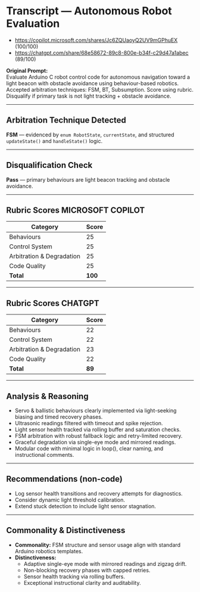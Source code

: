 # Transcript — Autonomous Robot Evaluation
- https://copilot.microsoft.com/shares/Jc6ZQUaoyQ2UV9mGPhuEX (100/100)
- https://chatgpt.com/share/68e58672-89c8-800e-b34f-c29d47a1abec (89/100)

**Original Prompt:**  
Evaluate Arduino C robot control code for autonomous navigation toward a light beacon with obstacle avoidance using behaviour-based robotics. Accepted arbitration techniques: FSM, BT, Subsumption. Score using rubric. Disqualify if primary task is not light tracking + obstacle avoidance.

---

## Arbitration Technique Detected
**FSM** — evidenced by `enum RobotState`, `currentState`, and structured `updateState()` and `handleState()` logic.

---

## Disqualification Check
**Pass** — primary behaviours are light beacon tracking and obstacle avoidance.

---

## Rubric Scores MICROSOFT COPILOT

| Category                  | Score |
|--------------------------|-------|
| Behaviours               | 25    |
| Control System           | 25    |
| Arbitration & Degradation| 25    |
| Code Quality             | 25    |
| **Total**                | **100**|

---

## Rubric Scores CHATGPT

| Category                  | Score  |
| ------------------------- | ------ |
| Behaviours                | 22     |
| Control System            | 22     |
| Arbitration & Degradation | 23     |
| Code Quality              | 22     |
| **Total**                 | **89** |



---
## Analysis & Reasoning

- Servo & ballistic behaviours clearly implemented via light-seeking biasing and timed recovery phases.
- Ultrasonic readings filtered with timeout and spike rejection.
- Light sensor health tracked via rolling buffer and saturation checks.
- FSM arbitration with robust fallback logic and retry-limited recovery.
- Graceful degradation via single-eye mode and mirrored readings.
- Modular code with minimal logic in loop(), clear naming, and instructional comments.

---

## Recommendations (non-code)

- Log sensor health transitions and recovery attempts for diagnostics.
- Consider dynamic light threshold calibration.
- Extend stuck detection to include light sensor stagnation.

---

## Commonality & Distinctiveness

- **Commonality:** FSM structure and sensor usage align with standard Arduino robotics templates.
- **Distinctiveness:**  
  - Adaptive single-eye mode with mirrored readings and zigzag drift.  
  - Non-blocking recovery phases with capped retries.  
  - Sensor health tracking via rolling buffers.  
  - Exceptional instructional clarity and auditability.

